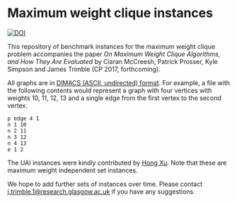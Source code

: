 # Maximum weight clique instances

[![DOI](https://zenodo.org/badge/95154389.svg)](https://zenodo.org/badge/latestdoi/95154389)

This repository of benchmark instances for the maximum weight clique problem
accompanies the paper _On Maximum Weight Clique Algorithms, and
How They Are Evaluated_ by Ciaran McCreesh, Patrick Prosser, Kyle Simpson and James
Trimble (CP 2017, forthcoming).

All graphs are in
[DIMACS (ASCII, undirected) format](http://dimacs.rutgers.edu/pub/challenge/graph/doc/ccformat.tex).
For example, a file with the following contents would represent a graph with four
vertices with weights 10, 11, 12, 13 and a single edge from the first vertex
to the second vertex.

    p edge 4 1
    n 1 10
    n 2 11
    n 3 12
    n 4 13
    e 1 2

The UAI instances were kindly contributed by [Hong Xu](http://www.hong.me/).  Note that
these are maximum weight independent set instances.

We hope to add further sets of instances over time.  Please contact j.trimble.1@research.glasgow.ac.uk
if you have any suggestions.
